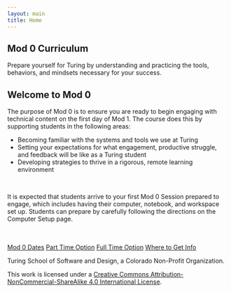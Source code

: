 ```yaml
---
layout: main
title: Home
---
```


<section class="splash">
  <div class="splash-text">
    <h1>Mod 0 Curriculum</h1>
    <p>Prepare yourself for Turing by understanding and practicing the tools, behaviors, and mindsets necessary for your success.</p>
  </div>
</section>
<section class="tri-color-border">
  <div class="s-bg-yellow-500"></div>
  <div class="s-bg-red-500"></div>
  <div class="s-bg-cyan-400"></div>
</section>

<section class="main-content">
  <h2>Welcome to Mod 0</h2>
  <p>The purpose of Mod 0 is to ensure you are ready to begin engaging with technical content on the first day of Mod 1. The course does this by supporting students in the following areas:</p>
  <ul>
    <li>Becoming familiar with the systems and tools we use at Turing</li>
    <li>Setting your expectations for what engagement, productive struggle, and feedback will be like as a Turing student</li>
    <li>Developing strategies to thrive in a rigorous, remote learning environment</li>
  </ul>
  <br>
  <p>It is expected that students arrive to your first Mod 0 Session prepared to engage, which includes having their computer, notebook, and workspace set up. Students can prepare by carefully following the directions on the Computer Setup page.</p>
  <br>
  <br>
  <a class="s-button" href="/dates">Mod 0 Dates</a>
  <a class="s-button" href="/pt">Part Time Option</a>
  <a class="s-button" href="/ft">Full Time Option</a>
  <a class="s-button" href="/info">Where to Get Info</a>
</section>

<footer class="s-footer">
 <div class="s-footer-content">
   <p class="s-text-white">Turing School of Software and Design, a Colorado Non-Profit Organization.</p>
   <p>This work is licensed under a <a href="https://creativecommons.org/licenses/by-nc-sa/4.0/">Creative Commons Attribution-NonCommercial-ShareAlike 4.0 International License</a>.</p>
 </div>
</footer>